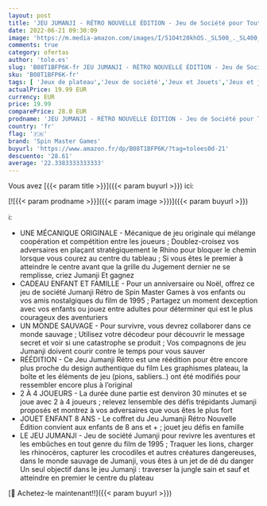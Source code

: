 ```yaml
---
layout: post
title: 'JEU JUMANJI - RÉTRO NOUVELLE ÉDITION - Jeu de Société pour Toute La Famille Avec Plateau de Jeu  Nombreux Défis Et Ambiance Du Film - Spin Master Games - Version Française - 6062338 - Jeu 8 Ans et +'
date: 2022-06-21 09:30:09
image: 'https://m.media-amazon.com/images/I/51O4t20khOS._SL500_._SL400_.jpg'
comments: true
category: ofertas
author: 'tole.es'
slug: 'B08T1BFP6K-fr JEU JUMANJI - RÉTRO NOUVELLE ÉDITION - Jeu de Société pour...'
sku: 'B08T1BFP6K-fr'
tags: [ 'Jeux de plateau','Jeux de société','Jeux et Jouets','Jeux et jouets','spin master games','🇫🇷', ]
actualPrice: 19.99 EUR
currency: EUR
price: 19.99
comparePrice: 28.0 EUR
prodname: 'JEU JUMANJI - RÉTRO NOUVELLE ÉDITION - Jeu de Société pour Toute La Famille Avec Plateau de Jeu  Nombreux Défis Et Ambiance Du Film - Spin Master Games - Version Française - 6062338 - Jeu 8 Ans et +'
country: 'fr'
flag: '🇫🇷'
brand: 'Spin Master Games'
buyurl: 'https://www.amazon.fr/dp/B08T1BFP6K/?tag=tolees0d-21'
descuento: '28.61'
average: '22.3383333333333'
---
```


Vous avez [{{< param title >}}]({{< param buyurl >}}) ici:

[![{{< param prodname >}}]({{< param image >}})]({{< param buyurl >}})

ℹ️:

- UNE MÉCANIQUE ORIGINALE - Mécanique de jeu originale qui mélange coopération et compétition entre les joueurs ; Doublez-croisez vos adversaires en plaçant stratégiquement le Rhino pour bloquer le chemin lorsque vous courez au centre du tableau ; Si vous êtes le premier à atteindre le centre avant que la grille du Jugement dernier ne se remplisse, criez Jumanji Et gagnez
- CADEAU ENFANT ET FAMILLE - Pour un anniversaire ou Noël, offrez ce jeu de société Jumanji Rétro de Spin Master Games à vos enfants ou vos amis nostalgiques du film de 1995 ; Partagez un moment dexception avec vos enfants ou jouez entre adultes pour déterminer qui est le plus courageux des aventuriers
- UN MONDE SAUVAGE - Pour survivre, vous devrez collaborer dans ce monde sauvage ; Utilisez votre décodeur pour découvrir le message secret et voir si une catastrophe se produit ; Vos compagnons de jeu Jumanji doivent courir contre le temps pour vous sauver
- RÉÉDITION - Ce Jeu Jumanji Rétro est une réédition pour être encore plus proche du design authentique du film Les graphismes plateau, la boîte et les éléments de jeu (pions, sabliers..) ont été modifiés pour ressembler encore plus à l’original
- 2 À 4 JOUEURS - La durée dune partie est denviron 30 minutes et se joue avec 2 à 4 joueurs ; relevez lensemble des défis trépidants Jumanji proposés et montrez à vos adversaires que vous êtes le plus fort
- JOUET ENFANT 8 ANS - Le coffret du Jeu Jumanji Rétro Nouvelle Édition convient aux enfants de 8 ans et + ; jouet jeu défis en famille
- LE JEU JUMANJI - Jeu de société Jumanji pour revivre les aventures et les embûches en tout genre du film de 1995 ; Traquer les lions, charger les rhinocéros, capturer les crocodiles et autres créatures dangereuses, dans le monde sauvage de Jumanji, vous êtes à un jet de dé du danger Un seul objectif dans le jeu Jumanji : traverser la jungle sain et sauf et atteindre en premier le centre du plateau

[🛒 Achetez-le maintenant!!]({{< param buyurl >}})
